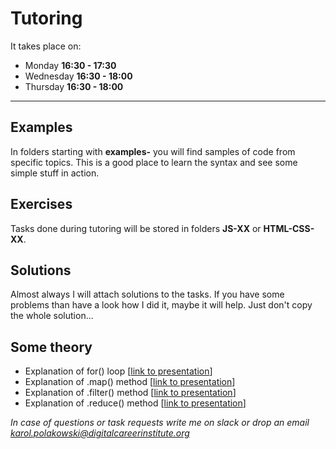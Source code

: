 # Tutoring
It takes place on:
- Monday **16:30 - 17:30**
- Wednesday **16:30 - 18:00**
- Thursday **16:30 - 18:00**

---

## Examples
In folders starting with **examples-** you will find samples of code from specific topics. This is a good place to learn the syntax and see some simple stuff in action.

## Exercises
Tasks done during tutoring will be stored in folders **JS-XX** or **HTML-CSS-XX**.

## Solutions
Almost always I will attach solutions to the tasks. If you have some problems than have a look how I did it, maybe it will help. Just don't copy the whole solution...

## Some theory
- Explanation of for() loop [[link to presentation](https://docs.google.com/presentation/d/13lbxwkMOszzganDVPB0VMpAHTIP_dE7YUoBetAzw5D8/edit?usp=sharing)]
- Explanation of .map() method [[link to presentation](https://docs.google.com/presentation/d/14zIdVLMu-o2xIJ_2YOKoE3zDxUvZHGKiaB97G-sWvwk/edit?usp=sharing)]
- Explanation of .filter() method [[link to presentation](https://docs.google.com/presentation/d/1t89PQF5Fv4hvPIQPVXlkp8-c1jGZAMo8TBYyafyoK2w/edit?usp=sharing)]
- Explanation of .reduce() method [[link to presentation](https://docs.google.com/presentation/d/1IZhpjFQwOqoq1lsPJnPm_UHiSbIQk_AmnpTbEFAC82Q/edit?usp=sharing)]

*In case of questions or task requests write me on slack or drop an email karol.polakowski@digitalcareerinstitute.org*

